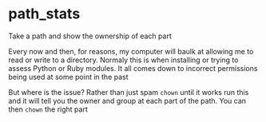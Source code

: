 # path_stats
Take a path and show the ownership of each part

Every now and then, for reasons, my computer will baulk at allowing me to read or write to a directory. Normaly this is when installing or trying to assess Python or Ruby modules. It all comes down to incorrect permissions being used at some point in the past

But where is the issue? Rather than just spam `chown` until it works run this and it will tell you the owner and group at each part of the path. You can then `chown` the right part
